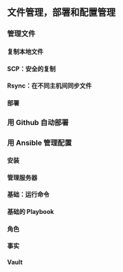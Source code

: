 ## 文件管理，部署和配置管理
### 管理文件
#### 复制本地文件
#### SCP：安全的复制
#### Rsync：在不同主机间同步文件
#### 部署
### 用 Github 自动部署
### 用 Ansible 管理配置
#### 安装
#### 管理服务器
#### 基础：运行命令
#### 基础的 Playbook
#### 角色
#### 事实
#### Vault

